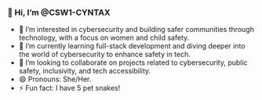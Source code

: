 <div>
  <h3>👋 Hi, I’m @CSW1-CYNTAX</h3>
  <ul>
    <li>👀 I’m interested in cybersecurity and building safer communities through technology, with a focus on women and child safety.</li>
    <li>🌱 I’m currently learning full-stack development and diving deeper into the world of cybersecurity to enhance safety in tech.</li>
    <li>💞️ I’m looking to collaborate on projects related to cybersecurity, public safety, inclusivity, and tech accessibility.</li>  
    <li>😄 Pronouns: She/Her.</li>
    <li>⚡ Fun fact: I have 5 pet snakes!</li>
  </ul>
</div>

<!---
CSW1-CYNTAX/CSW1-CYNTAX is a ✨ special ✨ repository because its `README.md` (this file) appears on your GitHub profile.
You can click the Preview link to take a look at your changes.
--->
